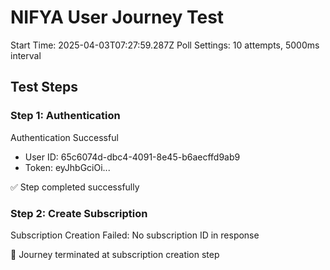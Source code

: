 # NIFYA User Journey Test
Start Time: 2025-04-03T07:27:59.287Z
Poll Settings: 10 attempts, 5000ms interval

## Test Steps

### Step 1: Authentication
Authentication Successful
- User ID: 65c6074d-dbc4-4091-8e45-b6aecffd9ab9
- Token: eyJhbGciOi...

✅ Step completed successfully

### Step 2: Create Subscription
Subscription Creation Failed: No subscription ID in response
      
🛑 Journey terminated at subscription creation step
